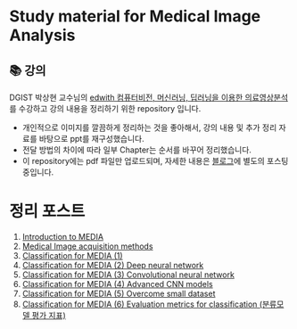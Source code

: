 # Study material for Medical Image Analysis

## 📚 강의

DGIST 박상현 교수님의 [edwith 
컴퓨터비전, 머신러닝, 딥러닝을 이용한 의료영상분석](https://www.edwith.org/medical-20200327/)를 수강하고 강의 내용을 정리하기 위한 repository 입니다.

- 개인적으로 이미지를 깔끔하게 정리하는 것을 좋아해서, 강의 내용 및 추가 정리 자료를 바탕으로 ppt를 재구성했습니다.
- 전달 방법의 차이에 따라 일부 Chapter는 순서를 바꾸어 정리했습니다.
- 이 repository에는 pdf 파일만 업로드되며, 자세한 내용은 [블로그](https://tyami.github.io/)에 별도의 포스팅 중입니다.

# 정리 포스트

1. [Introduction to MEDIA](https://tyami.github.io/medical%20image%20analysis/MEDIA-1-introduction-to-MEDIA/)
2. [Medical Image acquisition methods](https://tyami.github.io/medical%20image%20analysis/MEDIA-2-medical-image-acquisition/)
3. [Classification for MEDIA (1)](https://tyami.github.io/medical%20image%20analysis/MEDIA-3-classification-for-medical-image-1/)
4. [Classification for MEDIA (2) Deep neural network](https://tyami.github.io/medical%20image%20analysis/MEDIA-4-classification-for-medical-image-2-DNN/)
5. [Classification for MEDIA (3) Convolutional neural network](https://tyami.github.io/medical%20image%20analysis/MEDIA-5-classification-for-medical-image-3-CNN/)
6. [Classification for MEDIA (4) Advanced CNN models](https://tyami.github.io/medical%20image%20analysis/2020-10-26-MEDIA-6-classification-for-medical-image-4-advanced-CNN/)
7. [Classification for MEDIA (5) Overcome small dataset](https://tyami.github.io/medical%20image%20analysis/MEDIA-7-classification-for-medical-image-5-small-dataset/)
8. [Classification for MEDIA (6) Evaluation metrics for classification (분류모델 평가 지표)](https://tyami.github.io/medical%20image%20analysis/MEDIA-8-classification-for-medical-image-6-evaluation-metrics/)